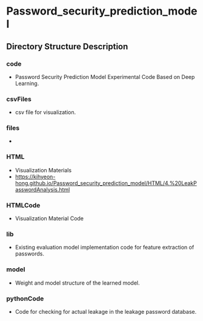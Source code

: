 # Password_security_prediction_model

## Directory Structure Description

### code

-   Password Security Prediction Model Experimental Code Based on Deep Learning.

### csvFiles

-   csv file for visualization.

### files

-

### HTML

-   Visualization Materials
-   https://kihyeon-hong.github.io/Password_security_prediction_model/HTML/4.%20LeakPasswordAnalysis.html

### HTMLCode

-   Visualization Material Code

### lib

-   Existing evaluation model implementation code for feature extraction of passwords.

### model

-   Weight and model structure of the learned model.

### pythonCode

-   Code for checking for actual leakage in the leakage password database.
